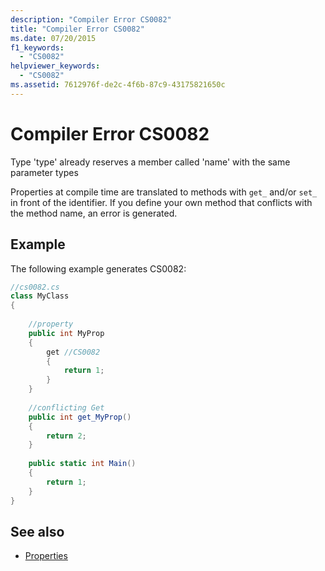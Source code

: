 ```yaml
---
description: "Compiler Error CS0082"
title: "Compiler Error CS0082"
ms.date: 07/20/2015
f1_keywords: 
  - "CS0082"
helpviewer_keywords: 
  - "CS0082"
ms.assetid: 7612976f-de2c-4f6b-87c9-43175821650c
---
```

# Compiler Error CS0082
Type 'type' already reserves a member called 'name' with the same parameter types  
  
 Properties at compile time are translated to methods with `get_` and/or `set_` in front of the identifier. If you define your own method that conflicts with the method name, an error is generated.  
  
## Example  
 The following example generates CS0082:  
  
```csharp  
//cs0082.cs  
class MyClass  
{  
  
    //property  
    public int MyProp  
    {  
        get //CS0082  
        {  
            return 1;  
        }  
    }  
  
    //conflicting Get  
    public int get_MyProp()  
    {  
        return 2;  
    }  
  
    public static int Main()  
    {  
        return 1;  
    }  
}  
```  
  
## See also

- [Properties](../programming-guide/classes-and-structs/properties.md)
